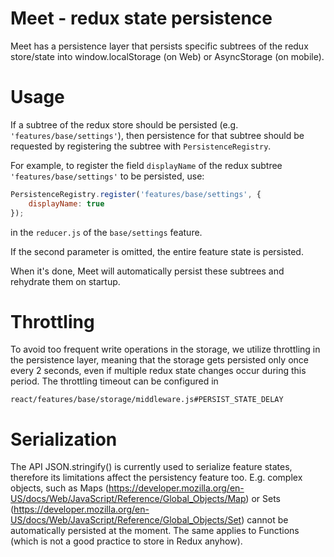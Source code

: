 Meet - redux state persistence
====================================
Meet has a persistence layer that persists specific subtrees of the redux
store/state into window.localStorage (on Web) or AsyncStorage (on mobile).

Usage
=====
If a subtree of the redux store should be persisted (e.g.
`'features/base/settings'`), then persistence for that subtree should be
requested by registering the subtree with `PersistenceRegistry`.

For example, to register the field `displayName` of the redux subtree
`'features/base/settings'` to be persisted, use:
```javascript
PersistenceRegistry.register('features/base/settings', {
    displayName: true
});
```

in the `reducer.js` of the `base/settings` feature.

If the second parameter is omitted, the entire feature state is persisted.

When it's done, Meet will automatically persist these subtrees and
rehydrate them on startup.

Throttling
==========
To avoid too frequent write operations in the storage, we utilize throttling in
the persistence layer, meaning that the storage gets persisted only once every 2
seconds, even if multiple redux state changes occur during this period. The
throttling timeout can be configured in
```
react/features/base/storage/middleware.js#PERSIST_STATE_DELAY
```

Serialization
=============
The API JSON.stringify() is currently used to serialize feature states,
therefore its limitations affect the persistency feature too. E.g. complex
objects, such as Maps (https://developer.mozilla.org/en-US/docs/Web/JavaScript/Reference/Global_Objects/Map)
or Sets (https://developer.mozilla.org/en-US/docs/Web/JavaScript/Reference/Global_Objects/Set)
cannot be automatically persisted at the moment. The same applies to Functions
(which is not a good practice to store in Redux anyhow).
